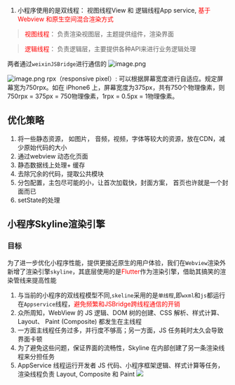 1. 小程序使用的是双线程： 视图线程View 和 逻辑线程App service, <font color=red>基于Webview 和原生空间混合渲染方式</font>
> <font color=red>视图线程</font>： 负责渲染视图层，主题提供组件，渲染界面

> <font color=red>逻辑线程</font>： 负责逻辑层，主要提供各种API来进行业务逻辑处理

两者通过`weixinJSBridge`进行通信的
![image.png](https://imgcache.qq.com/operation/dianshi/other/0b8c427c5ad45e5105b390c6957c3_w662_h1014.e5da22e1853f0db7f65f52816a4224019b340573.png)


![image.png](https://imgcache.qq.com/operation/dianshi/other/1645168911-8551-620f490fd0c8b-846493.4e169eb1fdb4f08d7b23614b12a2c739c789cd8d.png)
rpx（responsive pixel）: 可以根据屏幕宽度进行自适应。规定屏幕宽为750rpx。如在 iPhone6 上，屏幕宽度为375px，共有750个物理像素，则750rpx = 375px = 750物理像素，1rpx = 0.5px = 1物理像素。

## 优化策略
1. 将一些静态资源， 如图片， 音频，视频，字体等较大的资源，放在CDN，减少原始代码的大小
2. 通过webview 动态化页面
3. 静态数据线上处理+ 缓存
4. 去除冗余的代码，提取公共模块
5. 分包配置，主包尽可能的小，让首次加载快，封面方案， 首页也许就是一个封面而已
6. setState的处理

## 小程序Skyline渲染引擎
### 目标
为了进一步优化小程序性能，提供更接近原生的用户体验，我们在`Webview`渲染外新增了渲染引擎`skyline`，其底层使用的是<font color=red>Flutter</font>作为渲染引擎，借助其搞笑的渲染管线来提高性能
1. 与当前的小程序的双线程模型不同,`skeline`采用的是`单线程`,即`wxml`和`js`都运行在`Appservice`线程，<font color=red>避免频繁和JSBridge跨线程通信的开销</font>
2. 众所周知，WebView 的 JS 逻辑、DOM 树的创建、CSS 解析、样式计算、Layout、 Paint (Composite) 都发生在主线程
3. 一方面主线程任务过多，并行度不够高；另一方面，JS 任务耗时太久会导致界面卡顿
4.  为了避免这些问题，保证界面的流畅性，Skyline 在内部创建了另一条渲染线程来分担任务
5. AppService 线程运行开发者 JS 代码、小程序框架逻辑、样式计算等任务， 渲染线程负责 Layout, Composite 和 Paint
![](https://wdoc-76491.picgzc.qpic.cn/MTY4ODg1MDUyMzI1ODE5OQ_572989_xJtJ32XDxy7e0fHX_1652607094?w=1236&h=1029)
 

